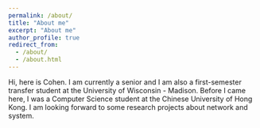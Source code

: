 ```yaml
---
permalink: /about/
title: "About me"
excerpt: "About me"
author_profile: true
redirect_from: 
  - /about/
  - /about.html
---
```


Hi, here is Cohen. I am currently a senior and I am also a first-semester transfer student at the University of Wisconsin - Madison. Before I came here, I was a Computer Science student at the Chinese University of Hong Kong. I am looking forward to some research projects about network and system.